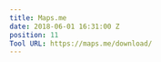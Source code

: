 ```yaml
---
title: Maps.me
date: 2018-06-01 16:31:00 Z
position: 11
Tool URL: https://maps.me/download/
---
```


